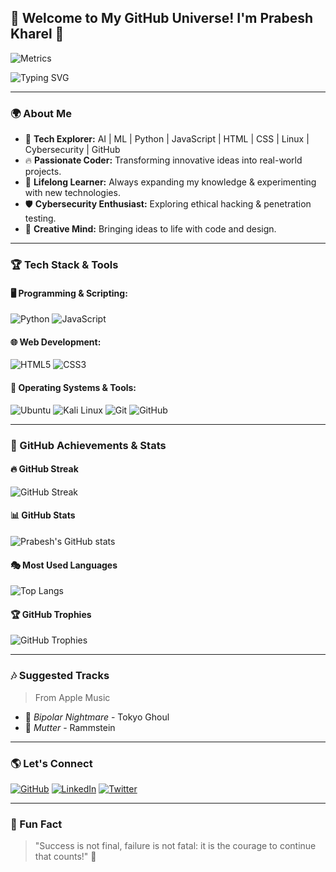 ## 🚀 Welcome to My GitHub Universe! I'm Prabesh Kharel 🌟

![Metrics](https://metrics.lecoq.io/prabeshkharel)

![Typing SVG](https://readme-typing-svg.herokuapp.com?font=Fira+Code&size=30&duration=4000&pause=1000&color=F7B801&center=true&vCenter=true&width=800&height=70&lines=AI+%7C+ML+%7C+Python+%7C+JS+%7C+Cybersecurity+Enthusiast;Passionate+Developer+%26+Innovator;Exploring+Deep+Learning+%26+Hacking;Turning+Ideas+into+Reality!)

---

### 🌍 About Me
- 🚀 **Tech Explorer:** AI | ML | Python | JavaScript | HTML | CSS | Linux | Cybersecurity | GitHub
- 🔥 **Passionate Coder:** Transforming innovative ideas into real-world projects.
- 🎯 **Lifelong Learner:** Always expanding my knowledge & experimenting with new technologies.
- 🛡️ **Cybersecurity Enthusiast:** Exploring ethical hacking & penetration testing.
- 🎨 **Creative Mind:** Bringing ideas to life with code and design.

---

### 🏆 Tech Stack & Tools

#### 🖥️ Programming & Scripting:
![Python](https://img.shields.io/badge/Python-3776AB?style=for-the-badge&logo=python&logoColor=white)
![JavaScript](https://img.shields.io/badge/JavaScript-F7DF1E?style=for-the-badge&logo=javascript&logoColor=black)

#### 🌐 Web Development:
![HTML5](https://img.shields.io/badge/HTML5-E34F26?style=for-the-badge&logo=html5&logoColor=white)
![CSS3](https://img.shields.io/badge/CSS3-1572B6?style=for-the-badge&logo=css3&logoColor=white)

#### 🔧 Operating Systems & Tools:
![Ubuntu](https://img.shields.io/badge/Ubuntu-E95420?style=for-the-badge&logo=ubuntu&logoColor=white)
![Kali Linux](https://img.shields.io/badge/Kali_Linux-557C94?style=for-the-badge&logo=kalilinux&logoColor=white)
![Git](https://img.shields.io/badge/Git-F05032?style=for-the-badge&logo=git&logoColor=white)
![GitHub](https://img.shields.io/badge/GitHub-181717?style=for-the-badge&logo=github&logoColor=white)

---

### 🚀 GitHub Achievements & Stats

#### 🔥 GitHub Streak
![GitHub Streak](https://github-readme-streak-stats.herokuapp.com/?user=prabeshkharel&theme=dark&hide_border=true)

#### 📊 GitHub Stats
![Prabesh's GitHub stats](https://github-readme-stats.vercel.app/api?username=prabeshkharel&show_icons=true&theme=tokyonight)

#### 🎭 Most Used Languages
![Top Langs](https://github-readme-stats.vercel.app/api/top-langs/?username=prabeshkharel&layout=compact&theme=tokyonight)

#### 🏆 GitHub Trophies
![GitHub Trophies](https://github-profile-trophy.vercel.app/?username=prabeshkharel&theme=onedark&no-frame=true)

---

### 🎶 Suggested Tracks
> From Apple Music
- 🎵 *Bipolar Nightmare* - Tokyo Ghoul
- 🎵 *Mutter* - Rammstein

---

### 🌎 Let's Connect
[![GitHub](https://img.shields.io/badge/GitHub-181717?style=for-the-badge&logo=github&logoColor=white)](https://github.com/prabeshkharel)
[![LinkedIn](https://img.shields.io/badge/LinkedIn-0077B5?style=for-the-badge&logo=linkedin&logoColor=white)](https://linkedin.com/in/prabeshkharel)
[![Twitter](https://img.shields.io/badge/Twitter-1DA1F2?style=for-the-badge&logo=twitter&logoColor=white)](https://twitter.com/prabeshkharel)

---

### 🎉 Fun Fact
> "Success is not final, failure is not fatal: it is the courage to continue that counts!" 🚀
